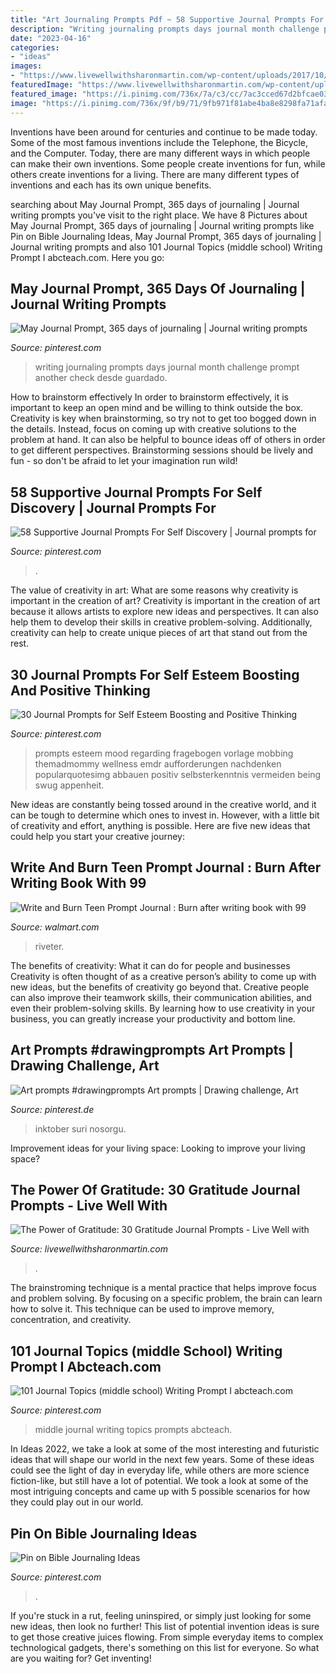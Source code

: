 ```yaml
---
title: "Art Journaling Prompts Pdf ~ 58 Supportive Journal Prompts For Self Discovery"
description: "Writing journaling prompts days journal month challenge prompt another check desde guardado"
date: "2023-04-16"
categories:
- "ideas"
images:
- "https://www.livewellwithsharonmartin.com/wp-content/uploads/2017/10/30-Gratitude-Journal-Prompts-1-e1509472835121.jpg"
featuredImage: "https://www.livewellwithsharonmartin.com/wp-content/uploads/2017/10/30-Gratitude-Journal-Prompts-1-e1509472835121.jpg"
featured_image: "https://i.pinimg.com/736x/7a/c3/cc/7ac3cced67d2bfcae035441757df0697.jpg"
image: "https://i.pinimg.com/736x/9f/b9/71/9fb971f81abe4ba8e8298fa71afa76d5.jpg"
---
```



Inventions have been around for centuries and continue to be made today. Some of the most famous inventions include the Telephone, the Bicycle, and the Computer. Today, there are many different ways in which people can make their own inventions. Some people create inventions for fun, while others create inventions for a living. There are many different types of inventions and each has its own unique benefits.

	

		
searching about May Journal Prompt, 365 days of journaling | Journal writing prompts you've visit to the right place. We have 8 Pictures about May Journal Prompt, 365 days of journaling | Journal writing prompts like Pin on Bible Journaling Ideas, May Journal Prompt, 365 days of journaling | Journal writing prompts and also 101 Journal Topics (middle school) Writing Prompt I abcteach.com. Here you go:
		
    
## May Journal Prompt, 365 Days Of Journaling | Journal Writing Prompts

<img loading=lazy src="https://i.pinimg.com/736x/12/8d/37/128d374f9706becbfad5c481eea639d2.jpg" onerror="this.onerror=null;this.src='https://tse3.mm.bing.net/th?id=OIP.sik8yxD1Y4c4zHcuOYbntwHaLG&amp;pid=15.1';" alt="May Journal Prompt, 365 days of journaling | Journal writing prompts">

_Source: pinterest.com_

>writing journaling prompts days journal month challenge prompt another check desde guardado. 

	

How to brainstorm effectively
In order to brainstorm effectively, it is important to keep an open mind and be willing to think outside the box. Creativity is key when brainstorming, so try not to get too bogged down in the details. Instead, focus on coming up with creative solutions to the problem at hand. It can also be helpful to bounce ideas off of others in order to get different perspectives. Brainstorming sessions should be lively and fun - so don't be afraid to let your imagination run wild!

    
## 58 Supportive Journal Prompts For Self Discovery | Journal Prompts For

<img loading=lazy src="https://i.pinimg.com/736x/fc/01/3d/fc013d2883ba18297ac3f9288a52b08c.jpg" onerror="this.onerror=null;this.src='https://tse4.mm.bing.net/th?id=OIP.lNJw6MotyBomCm9LsHAUBAHaSh&amp;pid=15.1';" alt="58 Supportive Journal Prompts For Self Discovery | Journal prompts for">

_Source: pinterest.com_

>. 

	

The value of creativity in art: What are some reasons why creativity is important in the creation of art?
Creativity is important in the creation of art because it allows artists to explore new ideas and perspectives. It can also help them to develop their skills in creative problem-solving. Additionally, creativity can help to create unique pieces of art that stand out from the rest.

    
## 30 Journal Prompts For Self Esteem Boosting And Positive Thinking

<img loading=lazy src="https://i.pinimg.com/736x/ff/a8/9f/ffa89f31c63cee55f7382d5a9fe68d78.jpg" onerror="this.onerror=null;this.src='https://tse3.mm.bing.net/th?id=OIP.o01201T1jobSptY4cf33iAHaLG&amp;pid=15.1';" alt="30 Journal Prompts for Self Esteem Boosting and Positive Thinking">

_Source: pinterest.com_

>prompts esteem mood regarding fragebogen vorlage mobbing themadmommy wellness emdr aufforderungen nachdenken popularquotesimg abbauen positiv selbsterkenntnis vermeiden being swug appenheit. 

	

New ideas are constantly being tossed around in the creative world, and it can be tough to determine which ones to invest in. However, with a little bit of creativity and effort, anything is possible. Here are five new ideas that could help you start your creative journey:  

    
## Write And Burn Teen Prompt Journal : Burn After Writing Book With 99

<img loading=lazy src="https://i5.walmartimages.com/asr/6d18b80d-d26d-4675-bf74-0848f316dd87_1.1b1578da829d4941f949926fef2343a6.jpeg" onerror="this.onerror=null;this.src='https://tse3.mm.bing.net/th?id=OIP.6i-L8CRRJh33zbA08paUUAAAAA&amp;pid=15.1';" alt="Write and Burn Teen Prompt Journal : Burn after writing book with 99">

_Source: walmart.com_

>riveter. 

	

The benefits of creativity: What it can do for people and businesses
Creativity is often thought of as a creative person’s ability to come up with new ideas, but the benefits of creativity go beyond that. Creative people can also improve their teamwork skills, their communication abilities, and even their problem-solving skills. By learning how to use creativity in your business, you can greatly increase your productivity and bottom line.

    
## Art Prompts #drawingprompts Art Prompts | Drawing Challenge, Art

<img loading=lazy src="https://i.pinimg.com/736x/9f/b9/71/9fb971f81abe4ba8e8298fa71afa76d5.jpg" onerror="this.onerror=null;this.src='https://tse4.mm.bing.net/th?id=OIP.EyKPIHFIXVjXgJ0LEwrWHAHaHa&amp;pid=15.1';" alt="Art prompts #drawingprompts Art prompts | Drawing challenge, Art">

_Source: pinterest.de_

>inktober suri nosorgu. 

	

Improvement ideas for your living space:
Looking to improve your living space?

    
## The Power Of Gratitude: 30 Gratitude Journal Prompts - Live Well With

<img loading=lazy src="https://www.livewellwithsharonmartin.com/wp-content/uploads/2017/10/30-Gratitude-Journal-Prompts-1-e1509472835121.jpg" onerror="this.onerror=null;this.src='https://tse1.mm.bing.net/th?id=OIP.yMRjllXq1QLPbox_OMMLBQAAAA&amp;pid=15.1';" alt="The Power of Gratitude: 30 Gratitude Journal Prompts - Live Well with">

_Source: livewellwithsharonmartin.com_

>. 

	

The brainstroming technique is a mental practice that helps improve focus and problem solving. By focusing on a specific problem, the brain can learn how to solve it. This technique can be used to improve memory, concentration, and creativity.

    
## 101 Journal Topics (middle School) Writing Prompt I Abcteach.com

<img loading=lazy src="https://i.pinimg.com/736x/7a/c3/cc/7ac3cced67d2bfcae035441757df0697.jpg" onerror="this.onerror=null;this.src='https://tse3.mm.bing.net/th?id=OIP.2nH8oyAfopgMW2BvHbzq9gAAAA&amp;pid=15.1';" alt="101 Journal Topics (middle school) Writing Prompt I abcteach.com">

_Source: pinterest.com_

>middle journal writing topics prompts abcteach. 

	

In Ideas 2022, we take a look at some of the most interesting and futuristic ideas that will shape our world in the next few years. Some of these ideas could see the light of day in everyday life, while others are more science fiction-like, but still have a lot of potential. We took a look at some of the most intriguing concepts and came up with 5 possible scenarios for how they could play out in our world.

    
## Pin On Bible Journaling Ideas

<img loading=lazy src="https://i.pinimg.com/736x/51/c4/d1/51c4d1c1a71fd77e2b82a11912e220dd.jpg" onerror="this.onerror=null;this.src='https://tse2.mm.bing.net/th?id=OIP.04ZPsnf3GPRODqHzRkfeNwHaHa&amp;pid=15.1';" alt="Pin on Bible Journaling Ideas">

_Source: pinterest.com_

>. 

	

If you're stuck in a rut, feeling uninspired, or simply just looking for some new ideas, then look no further! This list of potential invention ideas is sure to get those creative juices flowing. From simple everyday items to complex technological gadgets, there's something on this list for everyone. So what are you waiting for? Get inventing!

